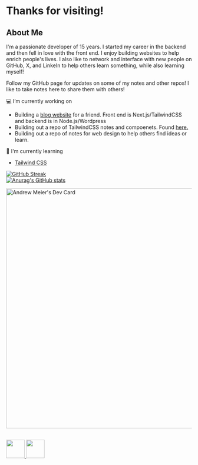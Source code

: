 # Thanks for visiting!

## About Me

I'm a passionate developer of 15 years. I started my career in the backend and then fell in love with the front end. I enjoy building websites to help enrich people's lives. I also like to network and interface with new people on GitHub, X, and LinkeIn to help others learn something, while also learning myself! 

Follow my GitHub page for updates on some of my notes and other repos! I like to take notes here to share them with others!

💻 I’m currently working on 
- Building a <a href="https://github.com/ajmeier29/legionofwholeness">blog website</a> for a friend. Front end is Next.js/TailwindCSS and backend is in Node.js/Wordpress
- Building out a repo of TailwindCSS notes and compoenets. Found <a href="https://github.com/ajmeier29/tailwindComponents">here.</a>
- Building out a repo of notes for web design to help others find ideas or learn.

📖 I'm currently learning
- <a href="https://tailwindcss.com/">Tailwind CSS</a>

[![GitHub Streak](https://streak-stats.demolab.com?user=ajmeier29&theme=highcontrast&hide_border=true)](https://git.io/streak-stats)
<br />
[![Anurag's GitHub stats](https://github-readme-stats.vercel.app/api?username=ajmeier29&theme=merko)](https://github.com/anuraghazra/github-readme-stats)

<a href="https://app.daily.dev/ajmeier29"><img src="https://api.daily.dev/devcards/v2/1WwTFxcQ0Dy1mQLw5BtSV.png?r=4y8&type=wide" width="652" alt="Andrew Meier's Dev Card"/></a>

<br />
<a href="https://x.com/alts_are_scams">
  <img src="http://i.imgur.com/tXSoThF.png" width="50" height="50" />   
</a>
<a href="https://www.linkedin.com/in/andrew-joseph-meier/">
  <img src="https://cdn.icon-icons.com/icons2/2428/PNG/512/linkedin_black_logo_icon_147114.png" width="50" height="50" /> 
</a>

<!--
**ajmeier29/ajmeier29** is a ✨ _special_ ✨ repository because its `README.md` (this file) appears on your GitHub profile.

Here are some ideas to get you started:

- 🔭 I’m currently working on ...
- 🌱 I’m currently learning ...
- 👯 I’m looking to collaborate on ...
- 🤔 I’m looking for help with ...
- 💬 Ask me about ...
- 📫 How to reach me: ...
- 😄 Pronouns: ...
- ⚡ Fun fact: ...
-->
